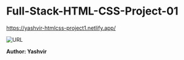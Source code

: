 # Full-Stack-HTML-CSS-Project-01

https://yashvir-htmlcss-project1.netlify.app/

![URL](https://yashvir-htmlcss-project1.netlify.app/yashvir-htmlcss-project1-netlify-app-2022-07-28-06_28_08.png 'My Coding Solutions')

**Author: Yashvir**





